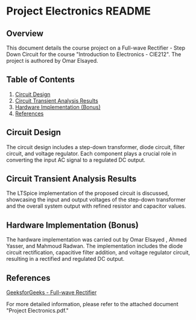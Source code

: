 # Project Electronics README

## Overview
This document details the course project on a Full-wave Rectifier - Step Down Circuit for the course "Introduction to Electronics - CIE212". The project is authored by Omar Elsayed.

## Table of Contents
1. [Circuit Design](#circuit-design)
2. [Circuit Transient Analysis Results](#circuit-transient-analysis-results)
3. [Hardware Implementation (Bonus)](#hardware-implementation-bonus)
4. [References](#references)

## Circuit Design
The circuit design includes a step-down transformer, diode circuit, filter circuit, and voltage regulator. Each component plays a crucial role in converting the input AC signal to a regulated DC output.

## Circuit Transient Analysis Results
The LTSpice implementation of the proposed circuit is discussed, showcasing the input and output voltages of the step-down transformer and the overall system output with refined resistor and capacitor values.

## Hardware Implementation (Bonus)
The hardware implementation was carried out by Omar Elsayed , Ahmed Yasser, and Mahmoud Radwan. The implementation includes the diode circuit rectification, capacitive filter addition, and voltage regulator circuit, resulting in a rectified and regulated DC output.

## References
[GeeksforGeeks - Full-wave Rectifier](https://www.geeksforgeeks.org/full-wave-rectifier)

For more detailed information, please refer to the attached document "Project Electronics.pdf."
